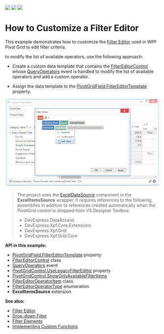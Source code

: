<!-- default badges list -->
![](https://img.shields.io/endpoint?url=https://codecentral.devexpress.com/api/v1/VersionRange/181533474/22.2.2%2B)
[![](https://img.shields.io/badge/Open_in_DevExpress_Support_Center-FF7200?style=flat-square&logo=DevExpress&logoColor=white)](https://supportcenter.devexpress.com/ticket/details/T830419)
[![](https://img.shields.io/badge/📖_How_to_use_DevExpress_Examples-e9f6fc?style=flat-square)](https://docs.devexpress.com/GeneralInformation/403183)
<!-- default badges end -->
# How to Customize a Filter Editor

This example demonstrates how to customize the [Filter Editor](https://docs.devexpress.com/WPF/400733) used in WPF Pivot Grid to edit filter criteria.

to modify the list of available operators, use the following approach:

* Create a custom data template that contains the [FilterEditorControl](https://docs.devexpress.com/WPF/DevExpress.Xpf.Core.FilteringUI.FilterEditorControl) whose [QueryOperators](https://docs.devexpress.com/WPF/DevExpress.Xpf.Core.FilteringUI.FilterEditorControl.QueryOperators) event is handled to modify the list of available operators and add a custom operator.

* Assign the data template to the [PivotGridField.FilterEditorTemplate](https://docs.devexpress.com/WPF/DevExpress.Xpf.PivotGrid.PivotGridControl.FilterEditorTemplate) property.

![screenshot](./images/screenshot.png)

> The project uses the [ExcelDataSource](https://docs.devexpress.com/CoreLibraries/DevExpress.DataAccess.Excel.ExcelDataSource) component in the **ExcelItemsSource** wrapper. It requires references to the following assemblies in addition to references created automatically when the PivotGrid control is dropped from VS Designer Toolbox:
> * DevExpress.DataAccess
> * DevExpress.Xpf.Core.Extensions
> * DevExpress.Xpf.Grid
> * DevExpress.Xpf.Grid.Core


**API in this example:**

* [PivotGridField.FilterEditorTemplate](https://docs.devexpress.com/WPF/DevExpress.Xpf.PivotGrid.PivotGridControl.FilterEditorTemplate) property
* [FilterEditorControl](https://docs.devexpress.com/WPF/DevExpress.Xpf.Core.FilteringUI.FilterEditorControl) class
* [QueryOperators](https://docs.devexpress.com/WPF/DevExpress.Xpf.Core.FilteringUI.FilterEditorControl.QueryOperators) event
* [PivotGridControl.UseLegacyFilterEditor](https://docs.devexpress.com/WPF/DevExpress.Xpf.PivotGrid.PivotGridControl.UseLegacyFilterEditor) property
* [PivotGridControl.ShowOnlyAvailableFilterItems ](https://docs.devexpress.com/WPF/DevExpress.Xpf.PivotGrid.PivotGridControl.ShowOnlyAvailableFilterItem)
* [FilterEditorOperatorItem](https://docs.devexpress.com/WPF/DevExpress.Xpf.Core.FilteringUI.FilterEditorOperatorItem) class
* [FilterEditorOperatorType](https://docs.devexpress.com/WPF/DevExpress.Xpf.Core.FilteringUI.FilterEditorOperatorType) enumeration
* **ExcelItemsSource** extension

**See also:**

* [Filter Editor](https://docs.devexpress.com/WPF/400733) 
* [Drop-down Filter](https://docs.devexpress.com/WPF/10932)
* [Filter Elements](https://docs.devexpress.com/WPF/400314)
* [Implementing Custom Functions](https://docs.devexpress.com/WindowsForms/9947)
